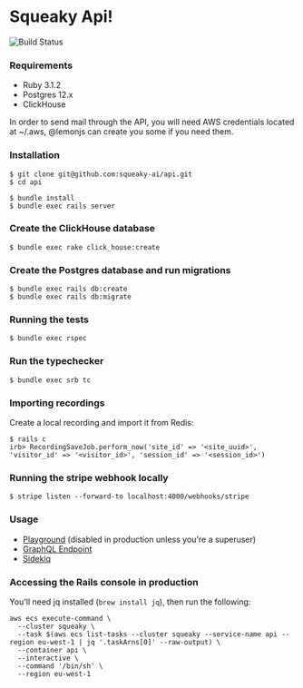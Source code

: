 # Squeaky Api!

![Build Status](https://codebuild.eu-west-1.amazonaws.com/badges?uuid=eyJlbmNyeXB0ZWREYXRhIjoiSE10NDhJd3B6a0FVVEs4Y1E0VzQ1QkFWbEUwR2RkdHFXVmdBazNCYWhVTEdoM0wwM3FjSnRnNXlPZFJaK1U1NklUeUFNdGdCdlZBNjhZeFVMRlEvU05VPSIsIml2UGFyYW1ldGVyU3BlYyI6IlFJWWlQU3VSMzRsaWRVTzgiLCJtYXRlcmlhbFNldFNlcmlhbCI6MX0%3D&branch=main)

### Requirements
- Ruby 3.1.2
- Postgres 12.x
- ClickHouse

In order to send mail through the API, you will need AWS credentials located at ~/.aws, @lemonjs can create you some if you need them.

### Installation
```shell
$ git clone git@github.com:squeaky-ai/api.git
$ cd api

$ bundle install
$ bundle exec rails server
```

### Create the ClickHouse database
```shell
$ bundle exec rake click_house:create
```

### Create the Postgres database and run migrations
```shell
$ bundle exec rails db:create
$ bundle exec rails db:migrate
```

### Running the tests
```shell
$ bundle exec rspec
```

### Run the typechecker
```shell
$ bundle exec srb tc
```

### Importing recordings
Create a local recording and import it from Redis:
```shell
$ rails c
irb> RecordingSaveJob.perform_now('site_id' => '<site_uuid>', 'visitor_id' => '<visitor_id>', 'session_id' => '<session_id>')
```

### Running the stripe webhook locally
```shell
$ stripe listen --forward-to localhost:4000/webhooks/stripe
```

### Usage
- [Playground](http://api.squeaky.test/playground/) (disabled in production unless you're a superuser)
- [GraphQL Endpoint](http://api.squeaky.test/graphql)
- [Sidekiq](http://api.squeaky.test/sidekiq)

### Accessing the Rails console in production
You'll need jq installed (`brew install jq`), then run the following:
```shell
aws ecs execute-command \
  --cluster squeaky \
  --task $(aws ecs list-tasks --cluster squeaky --service-name api --region eu-west-1 | jq '.taskArns[0]' --raw-output) \
  --container api \
  --interactive \
  --command '/bin/sh' \
  --region eu-west-1
```
